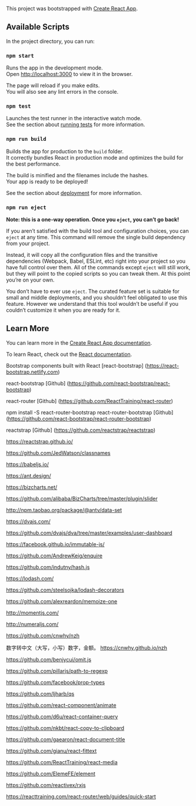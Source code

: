 This project was bootstrapped with [Create React App](https://github.com/facebook/create-react-app).

## Available Scripts

In the project directory, you can run:

### `npm start`

Runs the app in the development mode.<br>
Open [http://localhost:3000](http://localhost:3000) to view it in the browser.

The page will reload if you make edits.<br>
You will also see any lint errors in the console.

### `npm test`

Launches the test runner in the interactive watch mode.<br>
See the section about [running tests](https://facebook.github.io/create-react-app/docs/running-tests) for more information.

### `npm run build`

Builds the app for production to the `build` folder.<br>
It correctly bundles React in production mode and optimizes the build for the best performance.

The build is minified and the filenames include the hashes.<br>
Your app is ready to be deployed!

See the section about [deployment](https://facebook.github.io/create-react-app/docs/deployment) for more information.

### `npm run eject`

**Note: this is a one-way operation. Once you `eject`, you can’t go back!**

If you aren’t satisfied with the build tool and configuration choices, you can `eject` at any time. This command will remove the single build dependency from your project.

Instead, it will copy all the configuration files and the transitive dependencies (Webpack, Babel, ESLint, etc) right into your project so you have full control over them. All of the commands except `eject` will still work, but they will point to the copied scripts so you can tweak them. At this point you’re on your own.

You don’t have to ever use `eject`. The curated feature set is suitable for small and middle deployments, and you shouldn’t feel obligated to use this feature. However we understand that this tool wouldn’t be useful if you couldn’t customize it when you are ready for it.

## Learn More

You can learn more in the [Create React App documentation](https://facebook.github.io/create-react-app/docs/getting-started).

To learn React, check out the [React documentation](https://reactjs.org/).

Bootstrap components built with React [react-bootstrap] (https://react-bootstrap.netlify.com)

react-bootstrap [Github]
(https://github.com/react-bootstrap/react-bootstrap)

react-router [Github]
(https://github.com/ReactTraining/react-router)

npm install -S react-router-bootstrap
react-router-bootstrap [Github]
(https://github.com/react-bootstrap/react-router-bootstrap)

reactstrap [Github]
(https://github.com/reactstrap/reactstrap)

https://reactstrap.github.io/

https://github.com/JedWatson/classnames

https://babeljs.io/

https://ant.design/

https://bizcharts.net/

https://github.com/alibaba/BizCharts/tree/master/plugin/slider

http://npm.taobao.org/package/@antv/data-set

https://dvajs.com/

https://github.com/dvajs/dva/tree/master/examples/user-dashboard

https://facebook.github.io/immutable-js/

https://github.com/AndrewKeig/enquire

https://github.com/indutny/hash.js

https://lodash.com/

https://github.com/steelsojka/lodash-decorators

https://github.com/alexreardon/memoize-one

http://momentjs.com/

http://numeraljs.com/

https://github.com/cnwhy/nzh

数字转中文（大写，小写）数字，金额。 https://cnwhy.github.io/nzh

https://github.com/benjycui/omit.js

https://github.com/pillarjs/path-to-regexp

https://github.com/facebook/prop-types

https://github.com/ljharb/qs

https://github.com/react-component/animate

https://github.com/d6u/react-container-query

https://github.com/nkbt/react-copy-to-clipboard

https://github.com/gaearon/react-document-title

https://github.com/gianu/react-fittext

https://github.com/ReactTraining/react-media

https://github.com/ElemeFE/element

https://github.com/reactivex/rxjs

https://reacttraining.com/react-router/web/guides/quick-start
